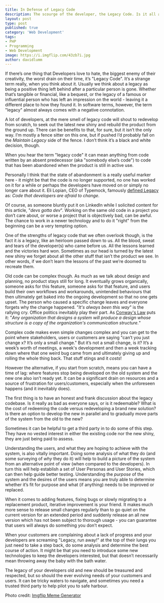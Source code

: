 ```yaml
---
title: In Defense of Legacy Code
description: The scourge of the developer, the Legacy Code. Is it all as bad as they say?
layout: post
type: post
published: true
category: 'Web Development'
tags:
- PHP
- Programming
- Web Development
image: https://i.imgflip.com/43zb7i.jpg
author: davidlumm
---
```


If there’s one thing that Developers love to hate, the biggest enemy of their creativity, the worst drain on their time, it’s "Legacy Code". It’s a strange term really, when you think about it. Usually we think about a legacy as being a positive thing left behind after a particular person is gone. Whether that’s tangible or financial, like a bequest, or the legacy of a famous or influential person who has left an impression on the world - leaving it a different place to how they found it. In software terms, however, the term "legacy" almost always comes with a negative connotation.

A lot of developers, at the mere smell of legacy code will shout to redevelop from scratch, to seek out the latest new shiny and rebuild the product from the ground up. There can be benefits to that, for sure, but it isn’t the only way. I’m mostly a fence sitter on this one, but if pushed I’d probably fall on the _Maintain Legacy_ side of the fence. I don’t think it’s a black and white decision, though.

<!--more-->

When you hear the term "legacy code" it can mean anything from code written by an absent predecessor (aka "somebody else’s code") to code that has been abandoned when the product is still in active use.

Personally I think that the state of abandonment is a really useful marker here - it might be that the code is no longer supported, no one has worked on it for a while or perhaps the developers have moved on or simply no longer care about it. Eli Lopian, CEO of Typemock, famously [defined Legacy](https://dzone.com/articles/defining-legacy-code) as: _Code that developers are afraid to change_.

Of course, as someone bluntly put it on LinkedIn while I solicited content for this article, "_devs gotta dev_". Working on the same old code in a project you don’t care about, or worse a project that is objectively bad, can be awful. The chance to work in a newer technology and to do it "right" from the beginning can be a very tempting option.

One of the strengths of legacy code that we often overlook though, is the fact it _is_ a legacy, like an heirloom passed down to us. All the blood, sweat and tears of the developer(s) who came before us. All the lessons learned and the victories hard won. Sometimes as our head is turned by the latest new shiny we forget about all the other stuff that isn’t the product we see. In other words, if we don’t learn the lessons of the past we’re doomed to recreate them.

Old code can be complex though. As much as we talk about design and planning, no product stays still for long. It eventually grows organically, someone asks for this feature, someone asks for that feature, and users build their own workflows and workarounds, unintended behaviours that then ultimately get baked into the ongoing development so that no one gets upset. The person who caused a specific change leaves and everyone forgets why the change happened. "_It's always been this way_" is the rallying cry. Office politics inevitably play their part. As [Conway's Law](https://en.wikipedia.org/wiki/Conway%27s_law) puts it: "_Any organization that designs a system will produce a design whose structure is a copy of the organization's communication structure._"

Complex code makes even simple changes complex and you can get to the point where stakeholders, users or customers are saying "can’t you just change x? It’s only a small change." But it’s not a small change, is it? It’s a week’s worth of meetings, a week's development and then a week tracking down where that one weird bug came from and ultimately giving up and rolling the whole thing back. That stuff stings and it _costs_!

However the alternative, if you start from scratch, means you can have a time of lag: where features stop being developed on the old system and the new one also isn’t ready yet. It can be a significant drain on resources and a source of frustration for users/customers, especially when the unforeseen happens (and it inevitably does).

The first thing is to have an honest and frank discussion about the legacy codebase. Is it really as bad as everyone says, or is it redeemable? What is the cost of redeeming the code versus redeveloping a brand new solution? Is there an option to develop the new in parallel and to gradually move parts of the system from the old to the new?

Sometimes it can be helpful to get a third party in to do some of this step. They have no vested interest in either the existing code nor the new shiny, they are just being paid to assess.

Understanding the users, and what they are hoping to achieve with the system, is also vitally important. Doing some analysis of what they do (and some surveying of _why_ they do it) will help to build a picture of the system from an alternative point of view (when compared to the developers). In turn this will help establish a set of User Personas and User Stories, which can then help guide better testing. Understanding the _purpose_ of the system and the desires of the users means you are truly able to determine whether it’s fit for purpose and what (if anything) needs to be improved or replaced.

When it comes to adding features, fixing bugs or slowly migrating to a replacement product, iterative improvement is your friend. It makes much more sense to release small changes regularly than to go quiet on the current version for an extended period and suddenly release an all new version which has not been subject to thorough usage - you can guarantee that users will always do something you don’t expect.

When your customers are complaining about a lack of progress and your developers are screaming "Legacy, run away!" at the top of their lungs you just need to take a step back, do some analysis and determine the best course of action. It might be that you need to introduce some new technologies to keep the developers interested, but that doesn’t necessarily mean throwing away the baby with the bath water.

The legacy of your developers old and new should be treasured and respected, but so should the ever evolving needs of your customers and users. It can be tricky waters to navigate, and sometimes you need a trusted third party to help pilot you to safe harbour.

Photo credit: [Imgflip Meme Generator](https://imgflip.com/i/43zb7i)
